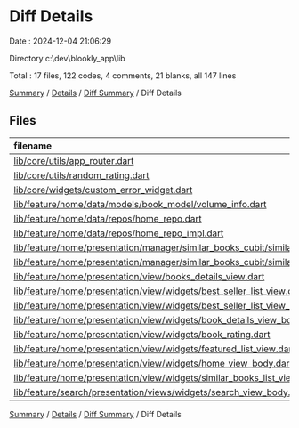 # Diff Details

Date : 2024-12-04 21:06:29

Directory c:\\dev\\blookly_app\\lib

Total : 17 files,  122 codes, 4 comments, 21 blanks, all 147 lines

[Summary](results.md) / [Details](details.md) / [Diff Summary](diff.md) / Diff Details

## Files
| filename | language | code | comment | blank | total |
| :--- | :--- | ---: | ---: | ---: | ---: |
| [lib/core/utils/app_router.dart](/lib/core/utils/app_router.dart) | Dart | 9 | 0 | 0 | 9 |
| [lib/core/utils/random_rating.dart](/lib/core/utils/random_rating.dart) | Dart | 9 | 0 | 3 | 12 |
| [lib/core/widgets/custom_error_widget.dart](/lib/core/widgets/custom_error_widget.dart) | Dart | 3 | 0 | 0 | 3 |
| [lib/feature/home/data/models/book_model/volume_info.dart](/lib/feature/home/data/models/book_model/volume_info.dart) | Dart | 1 | 0 | 0 | 1 |
| [lib/feature/home/data/repos/home_repo.dart](/lib/feature/home/data/repos/home_repo.dart) | Dart | 2 | 0 | 0 | 2 |
| [lib/feature/home/data/repos/home_repo_impl.dart](/lib/feature/home/data/repos/home_repo_impl.dart) | Dart | 19 | 0 | 2 | 21 |
| [lib/feature/home/presentation/manager/similar_books_cubit/similar_books_cubit.dart](/lib/feature/home/presentation/manager/similar_books_cubit/similar_books_cubit.dart) | Dart | 18 | 0 | 6 | 24 |
| [lib/feature/home/presentation/manager/similar_books_cubit/similar_books_state.dart](/lib/feature/home/presentation/manager/similar_books_cubit/similar_books_state.dart) | Dart | 16 | 0 | 9 | 25 |
| [lib/feature/home/presentation/view/books_details_view.dart](/lib/feature/home/presentation/view/books_details_view.dart) | Dart | 14 | 0 | 1 | 15 |
| [lib/feature/home/presentation/view/widgets/best_seller_list_view.dart](/lib/feature/home/presentation/view/widgets/best_seller_list_view.dart) | Dart | 16 | 0 | 0 | 16 |
| [lib/feature/home/presentation/view/widgets/best_seller_list_view_item.dart](/lib/feature/home/presentation/view/widgets/best_seller_list_view_item.dart) | Dart | -3 | 0 | -1 | -4 |
| [lib/feature/home/presentation/view/widgets/book_details_view_body.dart](/lib/feature/home/presentation/view/widgets/book_details_view_body.dart) | Dart | -4 | 3 | 0 | -1 |
| [lib/feature/home/presentation/view/widgets/book_rating.dart](/lib/feature/home/presentation/view/widgets/book_rating.dart) | Dart | 6 | 0 | 1 | 7 |
| [lib/feature/home/presentation/view/widgets/featured_list_view.dart](/lib/feature/home/presentation/view/widgets/featured_list_view.dart) | Dart | 1 | 0 | 0 | 1 |
| [lib/feature/home/presentation/view/widgets/home_view_body.dart](/lib/feature/home/presentation/view/widgets/home_view_body.dart) | Dart | 1 | 0 | 0 | 1 |
| [lib/feature/home/presentation/view/widgets/similar_books_list_view.dart](/lib/feature/home/presentation/view/widgets/similar_books_list_view.dart) | Dart | 14 | 0 | 0 | 14 |
| [lib/feature/search/presentation/views/widgets/search_view_body.dart](/lib/feature/search/presentation/views/widgets/search_view_body.dart) | Dart | 0 | 1 | 0 | 1 |

[Summary](results.md) / [Details](details.md) / [Diff Summary](diff.md) / Diff Details